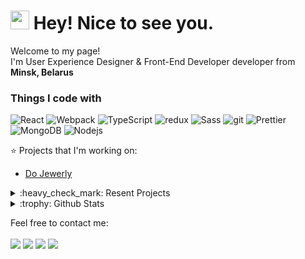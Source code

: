 <h1><img src="https://camo.githubusercontent.com/8653492b3ab0c46cc580ad293f0555880ecf8ac82f0a761f17af1335e85e4de6/68747470733a2f2f71706c7573706963747572652e6f73732d636e2d6265696a696e672e616c6979756e63732e636f6d2f364c6a6a51412f48692e676966" width="30"/> Hey! Nice to see you.</h1>

<p>Welcome to my page! </br> I'm User Experience Designer & Front-End Developer developer from <img src="https://cdn-icons-png.flaticon.com/512/197/197527.png" width="13"/> <b>Minsk, Belarus</b>

<h3>Things I code with</h3>
<p>
  <img alt="React" src="https://img.shields.io/badge/-React-45b8d8?style=flat-square&logo=react&logoColor=white" />
  <img alt="Webpack" src="https://img.shields.io/badge/-Webpack-8DD6F9?style=flat-square&logo=webpack&logoColor=white" /> 
  <img alt="TypeScript" src="https://img.shields.io/badge/-TypeScript-007ACC?style=flat-square&logo=typescript&logoColor=white" />
  <img alt="redux" src="https://img.shields.io/badge/-Redux-764ABC?style=flat-square&logo=redux&logoColor=white" />
  <img alt="Sass" src="https://img.shields.io/badge/-Sass-CC6699?style=flat-square&logo=sass&logoColor=white" />
  <img alt="git" src="https://img.shields.io/badge/-Git-F05032?style=flat-square&logo=git&logoColor=white" />
  <img alt="Prettier" src="https://img.shields.io/badge/-Prettier-F7B93E?style=flat-square&logo=prettier&logoColor=white" />
  <img alt="MongoDB" src="https://img.shields.io/badge/-MongoDB-13aa52?style=flat-square&logo=mongodb&logoColor=white" />
  <img alt="Nodejs" src="https://img.shields.io/badge/-Nodejs-43853d?style=flat-square&logo=Node.js&logoColor=white" />
</p>

:star: Projects that I'm working on:
- [Do Jewerly](https://github.com/Mrdoker1/dojewerly)

<details>
<summary>:heavy_check_mark: Resent Projects</summary>
- [Figma Pattern Creator Plugin](https://www.figma.com/community/plugin/1062828640232861563/Pattern-Creator)
- [Alexa Rise Portfolio](https://rolling-scopes-school.github.io/mrdoker1-JSFEPRESCHOOL/1.3-custom-video/inside-portfolio/)
- [Shelter Website](https://rolling-scopes-school.github.io/mrdoker1-JSFE2022Q1/shelter/pages/main/)
- [Virtual Keyboard](https://rolling-scopes-school.github.io/mrdoker1-JSFE2022Q1/virtual-keyboard/)
- [Async Race](https://rolling-scopes-school.github.io/mrdoker1-JSFE2022Q1/async-race/public/)
</details>

<details>
<summary>:trophy: Github Stats</summary>
<img src="https://bad-apple-github-readme.vercel.app/api?show_bg=1&username=Mrdoker1">
<img src="https://github-profile-trophy.vercel.app/?username=Mrdoker1">
</details>

Feel free to contact me:
<br><br>
[<img src="https://img.shields.io/badge/Telegram-%40moepoi-28a8ea">](https://t.me/mdreg_by)
[<img src="https://img.shields.io/badge/Linkedin-kubic-informational">](https://linkedin.com/in/kubic)
[<img src="https://img.shields.io/badge/Email-mdreg-orange">](mailto:fixrapdok@gmail.com)
[<img src="https://img.shields.io/badge/Portfolio-mdreg-success">](https://mrdoker1.github.io/portfolio/?path=main)
